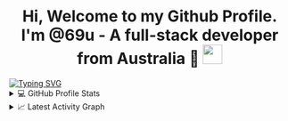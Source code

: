 
<h1 align="center"><b>Hi, Welcome to my Github Profile. I'm @69u - A full-stack developer from Australia 🦘 </b><img src="https://media.giphy.com/media/hvRJCLFzcasrR4ia7z/giphy.gif" width="35"></h1>
<a href="https://git.io/typing-svg"><img src="https://readme-typing-svg.herokuapp.com?font=Fira+Code&pause=1000&center=true&vCenter=true&width=435&lines=The+five+boxing+wizards+jump+quickly;How+vexingly+quick+daft+zebras+jump;Quick+fox+jumps+nightly+above+wizard" alt="Typing SVG" /></a>
<details> 
  <summary>💻 GitHub Profile Stats</summary>
  <div>
  <samp>
    <h2 align="center"> Github stats </h2>
      <br/>
    <details open>
  <summary><h3>Languages</h3></summary>
            <p align="center">
        <a href="https://github.com/69u/">
          <img src="https://github-readme-stats.vercel.app/api/top-langs/?username=69u&include_orgs=true&langs_count=6&theme=gruvbox&layout=compact&hide_border=true"
          alt="69u :: overall Top Langs " /></a>
      </p>
        <p align="center">
          <a href="https://github.com/69u/">
          <img width="45%" src="https://github-profile-summary-cards.vercel.app/api/cards/repos-per-language?username=69u&include_orgs=true&theme=gruvbox&layout=compact&hide_border=true"
          alt="69u :: Top Langs by repo" />
          <img width="45%" src="https://github-profile-summary-cards.vercel.app/api/cards/most-commit-language?username=69u&include_orgs=true&theme=gruvbox&layout=compact&hide_border=true"
          alt="69u :: Top Langs by commit" />
          </a>
        </p>
</details>
    <details open>
  <summary><h3>stasistic</h3></summary>
        <p align="center">
          <a href="https://github.com/69u/">
          <img width="49.5%" src="https://github-readme-stats.vercel.app/api?username=69u&include_orgs=true&show_icons=true&theme=gruvbox&hide_border=true" />
          <img width="49.5%" src="https://github-readme-streak-stats.herokuapp.com/?user=69u&include_orgs=true&theme=gruvbox&hide_border=true" />
          </a>
       </p>
     <br>
     </samp>
  </div>    
</details>

<details>
  <summary>📈 Latest Activity Graph</summary>
  <samp>
  <br/>
  <h2 align="center"> latest contribution </h2>
<a href="https://github.com/69u/github-readme-activity-graph">
  <img alt="69u's Activity Graph" src="https://activity-graph.herokuapp.com/graph/?username=69u&include_orgs=true&bg_color=000&color=fff&line=00E676&point=fff&hide_border=true" /></a>
<br/>
  </samp>
  </details>
